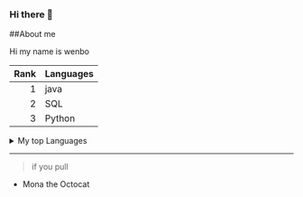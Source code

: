 ### Hi there 👋

##About me

<!--待办事项-->


Hi my name is wenbo

| Rank | Languages |
|-----:|-----------|
|     1| java      |
|     2| SQL       |
|     3| Python    |


<details>
  <summary>
    My top Languages
  </summary>
 | Rank | Languages |
|-----:|-----------|
|     1| java      |
|     2| SQL       |
|     3| Python    |

</details>


---

>if you pull
- Mona the Octocat
